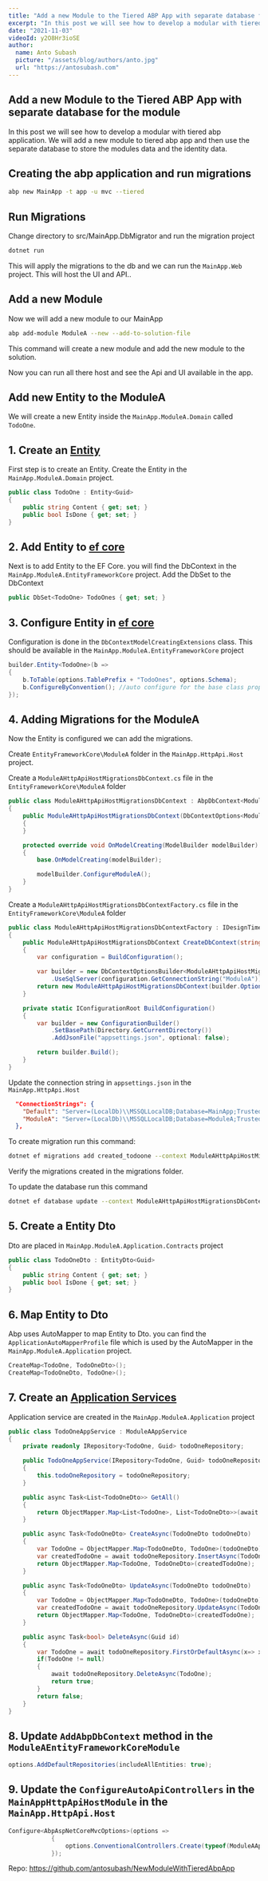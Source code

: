 ```yaml
---
title: "Add a new Module to the Tiered ABP App with separate database for the module"
excerpt: "In this post we will see how to develop a modular with tiered abp application. We will add a new module to tiered abp app and then use the separate database to store the modules data and the identity data."
date: "2021-11-03"
videoId: y2O8Hr3ioSE
author:
  name: Anto Subash
  picture: "/assets/blog/authors/anto.jpg"
  url: "https://antosubash.com"
---
```


## Add a new Module to the Tiered ABP App with separate database for the module

In this post we will see how to develop a modular with tiered abp application. We will add a new module to tiered abp app and then use the separate database to store the modules data and the identity data.

## Creating the abp application and run migrations

```bash
abp new MainApp -t app -u mvc --tiered 
```

## Run Migrations

Change directory to src/MainApp.DbMigrator and run the migration project

```bash
dotnet run
```

This will apply the migrations to the db and we can run the `MainApp.Web` project. This will host the UI and API..

## Add a new Module

Now we will add a new module to our MainApp

```bash
abp add-module ModuleA --new --add-to-solution-file
```

This command will create a new module and add the new module to the solution.

Now you can run all there host and see the Api and UI available in the app.

## Add new Entity to the ModuleA

We will create a new Entity inside the `MainApp.ModuleA.Domain` called `TodoOne`.

## 1. Create an [Entity](https://docs.abp.io/en/abp/latest/Entities)

First step is to create an Entity. Create the Entity in the `MainApp.ModuleA.Domain` project.

```cs
public class TodoOne : Entity<Guid>
{
    public string Content { get; set; }
    public bool IsDone { get; set; }
}
```

## 2. Add Entity to [ef core](https://docs.abp.io/en/abp/latest/Entity-Framework-Core)

Next is to add Entity to the EF Core. you will find the DbContext in the `MainApp.ModuleA.EntityFrameworkCore` project. Add the DbSet to the DbContext

```cs
public DbSet<TodoOne> TodoOnes { get; set; }
```

## 3. Configure Entity in [ef core](https://docs.abp.io/en/abp/latest/Entity-Framework-Core#configurebyconvention-method)

Configuration is done in the `DbContextModelCreatingExtensions` class. This should be available in the `MainApp.ModuleA.EntityFrameworkCore` project

```cs
builder.Entity<TodoOne>(b =>
{
    b.ToTable(options.TablePrefix + "TodoOnes", options.Schema);
    b.ConfigureByConvention(); //auto configure for the base class props
});
```

## 4. Adding Migrations for the ModuleA

Now the Entity is configured we can add the migrations.

Create `EntityFrameworkCore\ModuleA` folder in the `MainApp.HttpApi.Host` project.

Create a `ModuleAHttpApiHostMigrationsDbContext.cs` file in the `EntityFrameworkCore\ModuleA` folder

```cs
public class ModuleAHttpApiHostMigrationsDbContext : AbpDbContext<ModuleAHttpApiHostMigrationsDbContext>
{
    public ModuleAHttpApiHostMigrationsDbContext(DbContextOptions<ModuleAHttpApiHostMigrationsDbContext> options) : base(options)
    {
    }

    protected override void OnModelCreating(ModelBuilder modelBuilder)
    {
        base.OnModelCreating(modelBuilder);

        modelBuilder.ConfigureModuleA();
    }
}
```

Create a `ModuleAHttpApiHostMigrationsDbContextFactory.cs` file in the `EntityFrameworkCore\ModuleA` folder

```cs
public class ModuleAHttpApiHostMigrationsDbContextFactory : IDesignTimeDbContextFactory<ModuleAHttpApiHostMigrationsDbContext>
{
    public ModuleAHttpApiHostMigrationsDbContext CreateDbContext(string[] args)
    {
        var configuration = BuildConfiguration();

        var builder = new DbContextOptionsBuilder<ModuleAHttpApiHostMigrationsDbContext>()
            .UseSqlServer(configuration.GetConnectionString("ModuleA"));
        return new ModuleAHttpApiHostMigrationsDbContext(builder.Options);
    }

    private static IConfigurationRoot BuildConfiguration()
    {
        var builder = new ConfigurationBuilder()
            .SetBasePath(Directory.GetCurrentDirectory())
            .AddJsonFile("appsettings.json", optional: false);

        return builder.Build();
    }
}
```

Update the connection string in `appsettings.json` in the `MainApp.HttpApi.Host`

```json
  "ConnectionStrings": {
    "Default": "Server=(LocalDb)\\MSSQLLocalDB;Database=MainApp;Trusted_Connection=True",
    "ModuleA": "Server=(LocalDb)\\MSSQLLocalDB;Database=ModuleA;Trusted_Connection=True",
  },
```

To create migration run this command:

```bash
dotnet ef migrations add created_todoone --context ModuleAHttpApiHostMigrationsDbContext --output-dir Migrations/ModuleA
```

Verify the migrations created in the migrations folder.

To update the database run this command

```bash
dotnet ef database update --context ModuleAHttpApiHostMigrationsDbContext
```

## 5. Create a Entity Dto

Dto are placed in `MainApp.ModuleA.Application.Contracts` project

```cs
public class TodoOneDto : EntityDto<Guid>
{
    public string Content { get; set; }
    public bool IsDone { get; set; }
}
```

## 6. Map Entity to Dto

Abp uses AutoMapper to map Entity to Dto. you can find the `ApplicationAutoMapperProfile` file which is used by the AutoMapper in the `MainApp.ModuleA.Application` project.

```cs
CreateMap<TodoOne, TodoOneDto>();
CreateMap<TodoOneDto, TodoOne>();
```

## 7. Create an [Application Services](https://docs.abp.io/en/abp/latest/Application-Services)

Application service are created in the `MainApp.ModuleA.Application` project

```cs
public class TodoOneAppService : ModuleAAppService
{
    private readonly IRepository<TodoOne, Guid> todoOneRepository;

    public TodoOneAppService(IRepository<TodoOne, Guid> todoOneRepository)
    {
        this.todoOneRepository = todoOneRepository;
    }

    public async Task<List<TodoOneDto>> GetAll()
    {
        return ObjectMapper.Map<List<TodoOne>, List<TodoOneDto>>(await todoOneRepository.GetListAsync());
    }

    public async Task<TodoOneDto> CreateAsync(TodoOneDto todoOneDto)
    {
        var TodoOne = ObjectMapper.Map<TodoOneDto, TodoOne>(todoOneDto);
        var createdTodoOne = await todoOneRepository.InsertAsync(TodoOne);
        return ObjectMapper.Map<TodoOne, TodoOneDto>(createdTodoOne);
    }

    public async Task<TodoOneDto> UpdateAsync(TodoOneDto todoOneDto)
    {
        var TodoOne = ObjectMapper.Map<TodoOneDto, TodoOne>(todoOneDto);
        var createdTodoOne = await todoOneRepository.UpdateAsync(TodoOne);
        return ObjectMapper.Map<TodoOne, TodoOneDto>(createdTodoOne);
    }

    public async Task<bool> DeleteAsync(Guid id)
    {
        var TodoOne = await todoOneRepository.FirstOrDefaultAsync(x=> x.Id == id);
        if(TodoOne != null)
        {
            await todoOneRepository.DeleteAsync(TodoOne);
            return true;
        }
        return false;
    }
}
```

## 8. Update `AddAbpDbContext` method in the `ModuleAEntityFrameworkCoreModule`

```cs
options.AddDefaultRepositories(includeAllEntities: true);
```

## 9. Update the `ConfigureAutoApiControllers` in the `MainAppHttpApiHostModule` in the `MainApp.HttpApi.Host`

```cs
Configure<AbpAspNetCoreMvcOptions>(options =>
            {
                options.ConventionalControllers.Create(typeof(ModuleAApplicationModule).Assembly);
            });
```

Repo: <https://github.com/antosubash/NewModuleWithTieredAbpApp>

